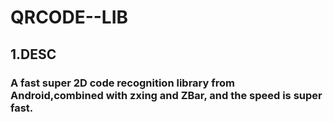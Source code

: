# QRCODE--LIB
## 1.DESC
### A fast super 2D code recognition library from Android,combined with zxing and ZBar, and the speed is super fast.
